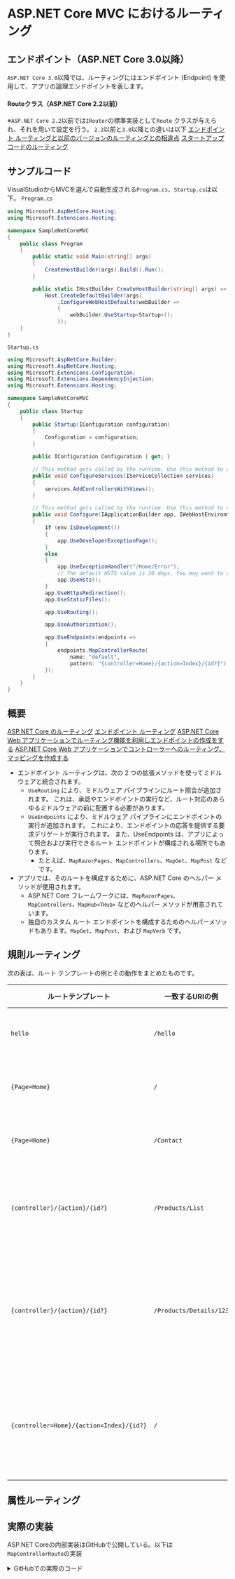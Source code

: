 # ASP.NET Core MVC におけるルーティング
## エンドポイント（ASP.NET Core 3.0以降）
`ASP.NET Core 3.0`以降では、ルーティングにはエンドポイント (Endpoint) を使用して、アプリの論理エンドポイントを表します。

#### Routeクラス（ASP.NET Core 2.2以前）
※`ASP.NET Core 2.2`以前では`IRouter`の標準実装として`Route` クラスが与えられ、それを用いて設定を行う。
`2.2`以前と`3.0`以降との違いは以下
[エンドポイント ルーティングと以前のバージョンのルーティングとの相違点](https://docs.microsoft.com/ja-jp/aspnet/core/fundamentals/routing?view=aspnetcore-3.1#endpoint-routing-differences-from-earlier-versions-of-routing)
[スタートアップコードのルーティング](https://docs.microsoft.com/ja-jp/aspnet/core/migration/22-to-30?view=aspnetcore-3.1&tabs=visual-studio#routing-startup-code)

## サンプルコード
VisualStudioからMVCを選んで自動生成される`Program.cs`、`Startup.cs`は以下。
`Program.cs`
``` cs
using Microsoft.AspNetCore.Hosting;
using Microsoft.Extensions.Hosting;

namespace SampleNetCoreMVC
{
	public class Program
	{
		public static void Main(string[] args)
		{
			CreateHostBuilder(args).Build().Run();
		}

		public static IHostBuilder CreateHostBuilder(string[] args) =>
			Host.CreateDefaultBuilder(args)
				.ConfigureWebHostDefaults(webBuilder =>
				{
					webBuilder.UseStartup<Startup>();
				});
	}
}
```

`Startup.cs`
``` cs
using Microsoft.AspNetCore.Builder;
using Microsoft.AspNetCore.Hosting;
using Microsoft.Extensions.Configuration;
using Microsoft.Extensions.DependencyInjection;
using Microsoft.Extensions.Hosting;

namespace SampleNetCoreMVC
{
	public class Startup
	{
		public Startup(IConfiguration configuration)
		{
			Configuration = configuration;
		}

		public IConfiguration Configuration { get; }

		// This method gets called by the runtime. Use this method to add services to the container.
		public void ConfigureServices(IServiceCollection services)
		{
			services.AddControllersWithViews();
		}

		// This method gets called by the runtime. Use this method to configure the HTTP request pipeline.
		public void Configure(IApplicationBuilder app, IWebHostEnvironment env)
		{
			if (env.IsDevelopment())
			{
				app.UseDeveloperExceptionPage();
			}
			else
			{
				app.UseExceptionHandler("/Home/Error");
				// The default HSTS value is 30 days. You may want to change this for production scenarios, see https://aka.ms/aspnetcore-hsts.
				app.UseHsts();
			}
			app.UseHttpsRedirection();
			app.UseStaticFiles();

			app.UseRouting();

			app.UseAuthorization();

			app.UseEndpoints(endpoints =>
			{
				endpoints.MapControllerRoute(
					name: "default",
					pattern: "{controller=Home}/{action=Index}/{id?}");
			});
		}
	}
}
```

## 概要
[ASP.NET Core のルーティング](https://docs.microsoft.com/ja-jp/aspnet/core/fundamentals/routing?view=aspnetcore-3.1)
[エンドポイント ルーティング](https://docs.microsoft.com/ja-jp/aspnet/core/fundamentals/routing?view=aspnetcore-3.1#endpoint-routing)
[ASP.NET Core Web アプリケーションでルーティング機能を利用しエンドポイントの作成をする](https://www.ipentec.com/document/csharp-asp-net-core-create-endpoints)
[ASP.NET Core Web アプリケーションでコントローラーへのルーティング、マッピングを作成する](https://www.ipentec.com/document/csharp-asp-net-core-create-map-route-controller-using-endpoints)
- エンドポイント ルーティングは、次の 2 つの拡張メソッドを使ってミドルウェアと統合されます。
    - `UseRouting` により、ミドルウェア パイプラインにルート照合が追加されます。 これは、承認やエンドポイントの実行など、ルート対応のあらゆるミドルウェアの前に配置する必要があります。
    - `UseEndpoints` により、ミドルウェア パイプラインにエンドポイントの実行が追加されます。 これにより、エンドポイントの応答を提供する要求デリゲートが実行されます。 また、UseEndpoints は、アプリによって照合および実行できるルート エンドポイントが構成される場所でもあります。 
      - たとえば、`MapRazorPages`、`MapControllers`、`MapGet`、`MapPost` などです。
- アプリでは、そのルートを構成するために、ASP.NET Core のヘルパー メソッドが使用されます。 
    - ASP.NET Core フレームワークには、`MapRazorPages`、`MapControllers`、`MapHub<THub>` などのヘルパー メソッドが用意されています。 
    - 独自のカスタム ルート エンドポイントを構成するためのヘルパーメソッドもあります。`MapGet`、`MapPost`、および `MapVerb` です。


## 規則ルーティング

次の表は、ルート テンプレートの例とその動作をまとめたものです。

|ルートテンプレート|一致するURIの例|要求URI…|
|---|---|---|
|`hello`|`/hello`|	単一パス `/hello` にのみ一致します。|
|`{Page=Home}`|	`/`|	一致し、`Page` が `Home` に設定されます。|
|`{Page=Home}`|	`/Contact`|	一致し、`Page` が `Contact` に設定されます。|
|`{controller}/{action}/{id?}`|	`/Products/List`|	`Products` コントローラーと `List` アクションにマッピングされます。|
|`{controller}/{action}/{id?}`|	`/Products/Details/123`|	`Products` コントローラーと `Details` アクションにマッピングされます (id は 123 に設定されます)。|
|`{controller=Home}/{action=Index}/{id?}`|`/`|	`Home` コントローラーと `Index` メソッドにマッピングされます (id は無視されます)。|

## 属性ルーティング


## 実際の実装
ASP.NET Coreの内部実装はGitHubで公開している。以下は`MapControllerRoute`の実装

<details>
<summary>GitHubでの実際のコード</summary>

- [ControllerEndpointRouteBuilderExtensions.MapControllerRoute](https://docs.microsoft.com/en-us/dotnet/api/microsoft.aspnetcore.builder.controllerendpointroutebuilderextensions.mapcontrollerroute?view=aspnetcore-3.1)
- [ControllerEndpointRouteBuilderExtensions.cs](https://github.com/dotnet/aspnetcore/blob/6ce8a879ae10e9f27798ec6e1c577092413f813d/src/Mvc/Mvc.Core/src/Builder/ControllerEndpointRouteBuilderExtensions.cs)
- [IEndpointRouteBuilder.cs](https://github.com/dotnet/aspnetcore/blob/133a7e0414ffeb6af54093bb678afb3d401248e0/src/Http/Routing/src/IEndpointRouteBuilder.cs)
- [ControllerActionEndpointDataSource.cs](https://github.com/dotnet/aspnetcore/blob/6ce8a879ae10e9f27798ec6e1c577092413f813d/src/Mvc/Mvc.Core/src/Routing/ControllerActionEndpointDataSource.cs)
- [ConventionalRouteEntry.cs](https://github.com/dotnet/aspnetcore/blob/6a99743d337d205bdf78333cfaac33db993c1034/src/Mvc/Mvc.Core/src/Routing/ConventionalRouteEntry.cs)
- [RoutePatternFactory.cs](https://github.com/dotnet/aspnetcore/blob/c7f05c614ab7ecb1ff8331287fe050d322f10b2e/src/Http/Routing/src/Patterns/RoutePatternFactory.cs)
- [RoutePatternParser.cs](https://github.com/dotnet/aspnetcore/blob/19c9010c2fc44f6fa3952c3f46d1b6e86e45fa8c/src/Http/Routing/src/Patterns/RoutePatternParser.cs)

### MapControllerRoute
``` cs
public static ControllerActionEndpointConventionBuilder MapControllerRoute(
            this IEndpointRouteBuilder endpoints,
            string name,
            string pattern,
            object defaults = null,
            object constraints = null,
            object dataTokens = null)
        {
            if (endpoints == null)
            {
                throw new ArgumentNullException(nameof(endpoints));
            }

            EnsureControllerServices(endpoints);

            var dataSource = GetOrCreateDataSource(endpoints);
            return dataSource.AddRoute(
                name,
                pattern,
                new RouteValueDictionary(defaults),
                new RouteValueDictionary(constraints),
                new RouteValueDictionary(dataTokens));
        }
```

``` cs
private static ControllerActionEndpointDataSource GetOrCreateDataSource(IEndpointRouteBuilder endpoints)
        {
            var dataSource = endpoints.DataSources.OfType<ControllerActionEndpointDataSource>().FirstOrDefault();
            if (dataSource == null)
            {
                dataSource = endpoints.ServiceProvider.GetRequiredService<ControllerActionEndpointDataSource>();
                endpoints.DataSources.Add(dataSource);
            }

            return dataSource;
        }
```

### IEndpointRouteBuilder
``` cs
    public interface IEndpointRouteBuilder
    {
        /// <summary>
        /// Creates a new <see cref="IApplicationBuilder"/>.
        /// </summary>
        /// <returns>The new <see cref="IApplicationBuilder"/>.</returns>
        IApplicationBuilder CreateApplicationBuilder();

        /// <summary>
        /// Gets the sets the <see cref="IServiceProvider"/> used to resolve services for routes.
        /// </summary>
        IServiceProvider ServiceProvider { get; }

        /// <summary>
        /// Gets the endpoint data sources configured in the builder.
        /// </summary>
        ICollection<EndpointDataSource> DataSources { get; }
    }
```


### ControllerActionEndpointDataSource
``` cs
public ControllerActionEndpointConventionBuilder AddRoute(
            string routeName,
            string pattern,
            RouteValueDictionary defaults,
            IDictionary<string, object> constraints,
            RouteValueDictionary dataTokens)
        {
            lock (Lock)
            {
                var conventions = new List<Action<EndpointBuilder>>();
                _routes.Add(new ConventionalRouteEntry(routeName, pattern, defaults, constraints, dataTokens, _order++, conventions));
                return new ControllerActionEndpointConventionBuilder(Lock, conventions);
            }
        }
```

### ConventionalRouteEntry
``` cs
internal readonly struct ConventionalRouteEntry
    {
        public readonly RoutePattern Pattern;
        public readonly string RouteName;
        public readonly RouteValueDictionary DataTokens;
        public readonly int Order;
        public readonly IReadOnlyList<Action<EndpointBuilder>> Conventions;

        public ConventionalRouteEntry(
            string routeName,
            string pattern,
            RouteValueDictionary defaults,
            IDictionary<string, object> constraints,
            RouteValueDictionary dataTokens,
            int order,
            List<Action<EndpointBuilder>> conventions)
        {
            RouteName = routeName;
            DataTokens = dataTokens;
            Order = order;
            Conventions = conventions;

            try
            {
                // Data we parse from the pattern will be used to fill in the rest of the constraints or
                // defaults. The parser will throw for invalid routes.
                Pattern = RoutePatternFactory.Parse(pattern, defaults, constraints);
            }
            catch (Exception exception)
            {
                throw new RouteCreationException(string.Format(
                    CultureInfo.CurrentCulture, 
                    "An error occurred while creating the route with name '{0}' and pattern '{1}'.", 
                    routeName, 
                    pattern), exception);
            }
        }
    }
```

### RoutePatternFactory
``` cs
public static RoutePattern Parse(string pattern, object defaults, object parameterPolicies)
        {
            if (pattern == null)
            {
                throw new ArgumentNullException(nameof(pattern));
            }

            var original = RoutePatternParser.Parse(pattern);
            return PatternCore(original.RawText, Wrap(defaults), Wrap(parameterPolicies), requiredValues: null, original.PathSegments);
        }
```

``` cs
        public static RoutePattern Pattern(string rawText, IEnumerable<RoutePatternPathSegment> segments)
        {
            if (segments == null)
            {
                throw new ArgumentNullException(nameof(segments));
            }

            return PatternCore(rawText, null, null, null, segments);
        }
```

``` cs
        private static RoutePattern PatternCore(
            string rawText,
            RouteValueDictionary defaults,
            RouteValueDictionary parameterPolicies,
            RouteValueDictionary requiredValues,
            IEnumerable<RoutePatternPathSegment> segments)
        {
            // We want to merge the segment data with the 'out of line' defaults and parameter policies.
            //
            // This means that for parameters that have 'out of line' defaults we will modify
            // the parameter to contain the default (same story for parameter policies).
            //
            // We also maintain a collection of defaults and parameter policies that will also
            // contain the values that don't match a parameter.
            //
            // It's important that these two views of the data are consistent. We don't want
            // values specified out of line to have a different behavior.

            Dictionary<string, object> updatedDefaults = null;
            if (defaults != null && defaults.Count > 0)
            {
                updatedDefaults = new Dictionary<string, object>(defaults.Count, StringComparer.OrdinalIgnoreCase);

                foreach (var kvp in defaults)
                {
                    updatedDefaults.Add(kvp.Key, kvp.Value);
                }
            }

            Dictionary<string, List<RoutePatternParameterPolicyReference>> updatedParameterPolicies = null;
            if (parameterPolicies != null && parameterPolicies.Count > 0)
            {
                updatedParameterPolicies = new Dictionary<string, List<RoutePatternParameterPolicyReference>>(parameterPolicies.Count, StringComparer.OrdinalIgnoreCase);

                foreach (var kvp in parameterPolicies)
                {
                    var policyReferences = new List<RoutePatternParameterPolicyReference>();

                    if (kvp.Value is IParameterPolicy parameterPolicy)
                    {
                        policyReferences.Add(ParameterPolicy(parameterPolicy));
                    }
                    else if (kvp.Value is string)
                    {
                        // Constraint will convert string values into regex constraints
                        policyReferences.Add(Constraint(kvp.Value));
                    }
                    else if (kvp.Value is IEnumerable multiplePolicies)
                    {
                        foreach (var item in multiplePolicies)
                        {
                            // Constraint will convert string values into regex constraints
                            policyReferences.Add(item is IParameterPolicy p ? ParameterPolicy(p) : Constraint(item));
                        }
                    }
                    else
                    {
                        throw new InvalidOperationException(Resources.FormatRoutePattern_InvalidConstraintReference(
                            kvp.Value ?? "null",
                            typeof(IRouteConstraint)));
                    }

                    updatedParameterPolicies.Add(kvp.Key, policyReferences);
                }
            }

            List<RoutePatternParameterPart> parameters = null;
            var updatedSegments = segments.ToArray();
            for (var i = 0; i < updatedSegments.Length; i++)
            {
                var segment = VisitSegment(updatedSegments[i]);
                updatedSegments[i] = segment;

                for (var j = 0; j < segment.Parts.Count; j++)
                {
                    if (segment.Parts[j] is RoutePatternParameterPart parameter)
                    {
                        if (parameters == null)
                        {
                            parameters = new List<RoutePatternParameterPart>();
                        }

                        parameters.Add(parameter);
                    }
                }
            }

            // Each Required Value either needs to either:
            // 1. be null-ish
            // 2. have a corresponding parameter
            // 3. have a corrsponding default that matches both key and value
            if (requiredValues != null)
            {
                foreach (var kvp in requiredValues)
                {
                    // 1.be null-ish
                    var found = RouteValueEqualityComparer.Default.Equals(string.Empty, kvp.Value);

                    // 2. have a corresponding parameter
                    if (!found && parameters != null)
                    {
                        for (var i = 0; i < parameters.Count; i++)
                        {
                            if (string.Equals(kvp.Key, parameters[i].Name, StringComparison.OrdinalIgnoreCase))
                            {
                                found = true;
                                break;
                            }
                        }
                    }

                    // 3. have a corrsponding default that matches both key and value
                    if (!found &&
                        updatedDefaults != null &&
                        updatedDefaults.TryGetValue(kvp.Key, out var defaultValue) &&
                        RouteValueEqualityComparer.Default.Equals(kvp.Value, defaultValue))
                    {
                        found = true;
                    }

                    if (!found)
                    {
                        throw new InvalidOperationException(
                            $"No corresponding parameter or default value could be found for the required value " +
                            $"'{kvp.Key}={kvp.Value}'. A non-null required value must correspond to a route parameter or the " +
                            $"route pattern must have a matching default value.");
                    }
                }
            }

            return new RoutePattern(
                rawText,
                updatedDefaults ?? EmptyDictionary,
                updatedParameterPolicies != null
                    ? updatedParameterPolicies.ToDictionary(kvp => kvp.Key, kvp => (IReadOnlyList<RoutePatternParameterPolicyReference>)kvp.Value.ToArray())
                    : EmptyPoliciesDictionary,
                requiredValues ?? EmptyDictionary,
                (IReadOnlyList<RoutePatternParameterPart>)parameters ?? Array.Empty<RoutePatternParameterPart>(),
                updatedSegments);

            RoutePatternPathSegment VisitSegment(RoutePatternPathSegment segment)
            {
                RoutePatternPart[] updatedParts = null;
                for (var i = 0; i < segment.Parts.Count; i++)
                {
                    var part = segment.Parts[i];
                    var updatedPart = VisitPart(part);

                    if (part != updatedPart)
                    {
                        if (updatedParts == null)
                        {
                            updatedParts = segment.Parts.ToArray();
                        }

                        updatedParts[i] = updatedPart;
                    }
                }

                if (updatedParts == null)
                {
                    // Segment has not changed
                    return segment;
                }

                return new RoutePatternPathSegment(updatedParts);
            }

            RoutePatternPart VisitPart(RoutePatternPart part)
            {
                if (!part.IsParameter)
                {
                    return part;
                }

                var parameter = (RoutePatternParameterPart)part;
                var @default = parameter.Default;

                if (updatedDefaults != null && updatedDefaults.TryGetValue(parameter.Name, out var newDefault))
                {
                    if (parameter.Default != null && !Equals(newDefault, parameter.Default))
                    {
                        var message = Resources.FormatTemplateRoute_CannotHaveDefaultValueSpecifiedInlineAndExplicitly(parameter.Name);
                        throw new InvalidOperationException(message);
                    }

                    if (parameter.IsOptional)
                    {
                        var message = Resources.TemplateRoute_OptionalCannotHaveDefaultValue;
                        throw new InvalidOperationException(message);
                    }

                    @default = newDefault;
                }

                if (parameter.Default != null)
                {
                    if (updatedDefaults == null)
                    {
                        updatedDefaults = new Dictionary<string, object>(StringComparer.OrdinalIgnoreCase);
                    }

                    updatedDefaults[parameter.Name] = parameter.Default;
                }

                List<RoutePatternParameterPolicyReference> parameterConstraints = null;
                if ((updatedParameterPolicies == null || !updatedParameterPolicies.TryGetValue(parameter.Name, out parameterConstraints)) &&
                    parameter.ParameterPolicies.Count > 0)
                {
                    if (updatedParameterPolicies == null)
                    {
                        updatedParameterPolicies = new Dictionary<string, List<RoutePatternParameterPolicyReference>>(StringComparer.OrdinalIgnoreCase);
                    }

                    parameterConstraints = new List<RoutePatternParameterPolicyReference>();
                    updatedParameterPolicies.Add(parameter.Name, parameterConstraints);
                }

                if (parameter.ParameterPolicies.Count > 0)
                {
                    parameterConstraints.AddRange(parameter.ParameterPolicies);
                }

                if (Equals(parameter.Default, @default)
                    && parameter.ParameterPolicies.Count == 0
                    && (parameterConstraints?.Count ?? 0) == 0)
                {
                    // Part has not changed
                    return part;
                }

                return ParameterPartCore(
                    parameter.Name,
                    @default,
                    parameter.ParameterKind,
                    parameterConstraints?.ToArray() ?? Array.Empty<RoutePatternParameterPolicyReference>(),
                    parameter.EncodeSlashes);
            }
        }

```


### RoutePatternParser
``` cs
public static RoutePattern Parse(string pattern)
        {
            if (pattern == null)
            {
                throw new ArgumentNullException(nameof(pattern));
            }

            var trimmedPattern = TrimPrefix(pattern);

            var context = new Context(trimmedPattern);
            var segments = new List<RoutePatternPathSegment>();

            while (context.MoveNext())
            {
                var i = context.Index;

                if (context.Current == Separator)
                {
                    // If we get here is means that there's a consecutive '/' character.
                    // Templates don't start with a '/' and parsing a segment consumes the separator.
                    throw new RoutePatternException(pattern, Resources.TemplateRoute_CannotHaveConsecutiveSeparators);
                }

                if (!ParseSegment(context, segments))
                {
                    throw new RoutePatternException(pattern, context.Error);
                }

                // A successful parse should always result in us being at the end or at a separator.
                Debug.Assert(context.AtEnd() || context.Current == Separator);

                if (context.Index <= i)
                {
                    // This shouldn't happen, but we want to crash if it does.
                    var message = "Infinite loop detected in the parser. Please open an issue.";
                    throw new InvalidProgramException(message);
                }
            }

            if (IsAllValid(context, segments))
            {
                return RoutePatternFactory.Pattern(pattern, segments);
            }
            else
            {
                throw new RoutePatternException(pattern, context.Error);
            }
        }
```

あと延々と続くので興味が出たらまたメモをする予定

</details>